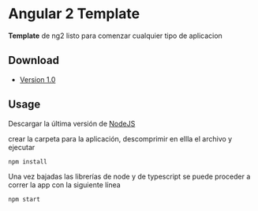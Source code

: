 Angular 2 Template
======
**Template** de ng2 listo para comenzar cualquier tipo de aplicacion



## Download
* [Version 1.0](https://github.com/gabrielsule/angular2template/archive/master.zip)

## Usage
Descargar la última versión de [NodeJS](https://nodejs.org)

crear la carpeta para la aplicación, descomprimir en ellla el archivo y ejecutar

```npm install```

Una vez bajadas las librerías de node y de typescript se puede proceder a correr la app con la siguiente línea

```npm start```